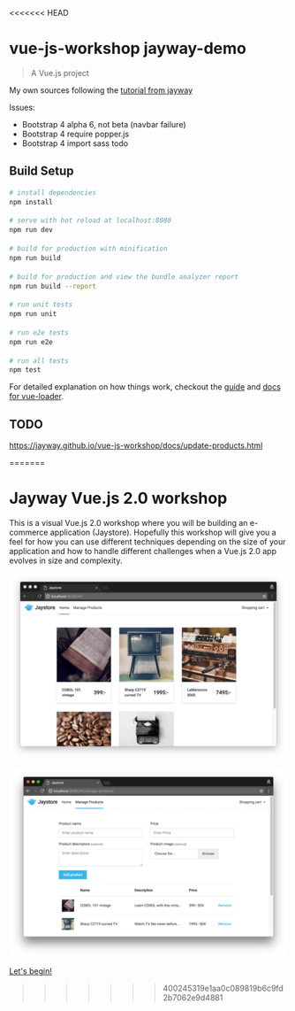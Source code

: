 <<<<<<< HEAD
# vue-js-workshop jayway-demo

> A Vue.js project

My own sources following the [tutorial from jayway](https://github.com/jayway/vue-js-workshop)

Issues: 
- Bootstrap 4 alpha 6, not beta (navbar failure)
- Bootstrap 4 require popper.js
- Bootstrap 4 import sass todo

## Build Setup

``` bash
# install dependencies
npm install

# serve with hot reload at localhost:8080
npm run dev

# build for production with minification
npm run build

# build for production and view the bundle analyzer report
npm run build --report

# run unit tests
npm run unit

# run e2e tests
npm run e2e

# run all tests
npm test
```

For detailed explanation on how things work, checkout the [guide](http://vuejs-templates.github.io/webpack/) and [docs for vue-loader](http://vuejs.github.io/vue-loader).



## TODO
https://jayway.github.io/vue-js-workshop/docs/update-products.html

=======
# Jayway Vue.js 2.0 workshop

This is a visual Vue.js 2.0 workshop where you will be building an e-commerce application (Jaystore). Hopefully this workshop will give you a feel for how you can use different techniques depending on the size of your application and how to handle different challenges when a Vue.js 2.0 app evolves in size and complexity.

![Jaystore product catalog image](/docs/images/jaystore-product-catalog.png)

![Jaystore manage products image](/docs/images/jaystore-manage-products.png)

[Let's begin!](https://jayway.github.io/vue-js-workshop/docs/overview.html)
>>>>>>> 400245319e1aa0c089819b6c9fd2b7062e9d4881
